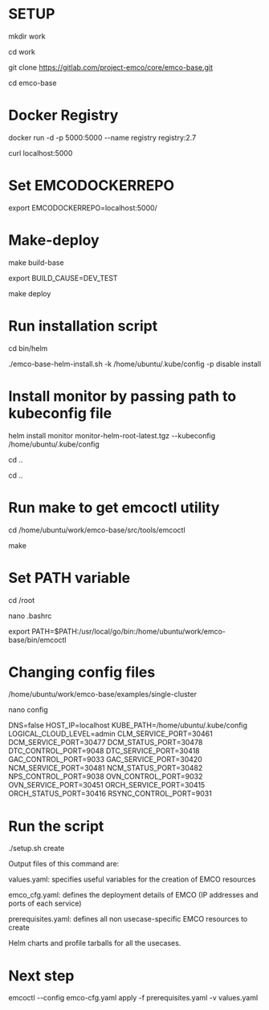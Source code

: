 # SETUP

mkdir work

cd work

git clone https://gitlab.com/project-emco/core/emco-base.git

cd emco-base

# Docker Registry



docker run -d -p 5000:5000 --name registry registry:2.7

curl localhost:5000

# Set EMCODOCKERREPO 

export EMCODOCKERREPO=localhost:5000/

# Make-deploy

make build-base

export BUILD_CAUSE=DEV_TEST

make deploy


# Run installation script

cd bin/helm

./emco-base-helm-install.sh  -k /home/ubuntu/.kube/config -p disable  install

# Install monitor by passing path to kubeconfig file
helm install monitor monitor-helm-root-latest.tgz --kubeconfig /home/ubuntu/.kube/config

cd ..

cd ..

# Run make to get emcoctl utility

cd /home/ubuntu/work/emco-base/src/tools/emcoctl

make

# Set PATH variable

cd /root

nano .bashrc

export PATH=$PATH:/usr/local/go/bin:/home/ubuntu/work/emco-base/bin/emcoctl

# Changing config files

/home/ubuntu/work/emco-base/examples/single-cluster

nano config

DNS=false
HOST_IP=localhost
KUBE_PATH=/home/ubuntu/.kube/config
LOGICAL_CLOUD_LEVEL=admin
CLM_SERVICE_PORT=30461
DCM_SERVICE_PORT=30477
DCM_STATUS_PORT=30478
DTC_CONTROL_PORT=9048
DTC_SERVICE_PORT=30418
GAC_CONTROL_PORT=9033
GAC_SERVICE_PORT=30420
NCM_SERVICE_PORT=30481
NCM_STATUS_PORT=30482
NPS_CONTROL_PORT=9038
OVN_CONTROL_PORT=9032
OVN_SERVICE_PORT=30451
ORCH_SERVICE_PORT=30415
ORCH_STATUS_PORT=30416
RSYNC_CONTROL_PORT=9031


# Run the script 

./setup.sh create

Output files of this command are:

values.yaml: specifies useful variables for the creation of EMCO resources

emco_cfg.yaml: defines the deployment details of EMCO (IP addresses and ports of each service)

prerequisites.yaml: defines all non usecase-specific EMCO resources to create

Helm charts and profile tarballs for all the usecases.

# Next step
emcoctl --config emco-cfg.yaml apply -f prerequisites.yaml -v values.yaml


